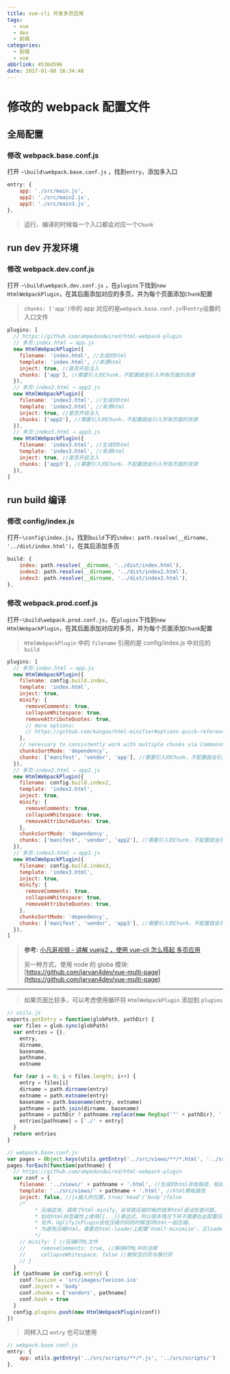 ```yaml
---
title: vue-cli 开发多页应用
tags:
  - vue
  - dev
  - 前端
categories:
  - 前端
  - vue
abbrlink: 4536d596
date: 2017-01-08 16:34:48
---
```


# 修改的 webpack 配置文件

## 全局配置

### 修改 webpack.base.conf.js

打开 `~\build\webpack.base.conf.js` ，找到`entry`，添加多入口

```js
entry: {
    app: './src/main.js',
    app2: './src/main2.js',
    app3: './src/main3.js',
},
```

> 运行、编译的时候每一个入口都会对应一个`Chunk`

<!-- more -->

## run dev 开发环境

### 修改 webpack.dev.conf.js

打开 `~\build\webpack.dev.conf.js` ，在`plugins`下找到`new HtmlWebpackPlugin`，在其后面添加对应的多页，并为每个页面添加`Chunk`配置

> `chunks: ['app']`中的 app 对应的是`webpack.base.conf.js`中`entry`设置的入口文件

```js
plugins: [
  // https://github.com/ampedandwired/html-webpack-plugin
  // 多页:index.html → app.js
  new HtmlWebpackPlugin({
    filename: 'index.html', //生成的html
    template: 'index.html', //来源html
    inject: true, //是否开启注入
    chunks: ['app'], //需要引入的Chunk，不配置就会引入所有页面的资源
  }),
  // 多页:index2.html → app2.js
  new HtmlWebpackPlugin({
    filename: 'index2.html', //生成的html
    template: 'index2.html', //来源html
    inject: true, //是否开启注入
    chunks: ['app2'], //需要引入的Chunk，不配置就会引入所有页面的资源
  }),
  // 多页:index3.html → app3.js
  new HtmlWebpackPlugin({
    filename: 'index3.html', //生成的html
    template: 'index3.html', //来源html
    inject: true, //是否开启注入
    chunks: ['app3'], //需要引入的Chunk，不配置就会引入所有页面的资源
  }),
]
```

## run build 编译

### 修改 config/index.js

打开`~\config\index.js`，找到`build`下的`index: path.resolve(__dirname, '../dist/index.html')`，在其后添加多页

```js
build: {
    index: path.resolve(__dirname, '../dist/index.html'),
    index2: path.resolve(__dirname, '../dist/index2.html'),
    index3: path.resolve(__dirname, '../dist/index3.html'),
},
```

### 修改 webpack.prod.conf.js

打开`~\build\webpack.prod.conf.js`，在`plugins`下找到`new HtmlWebpackPlugin`，在其后面添加对应的多页，并为每个页面添加`Chunk`配置

> `HtmlWebpackPlugin` 中的 `filename` 引用的是 config/index.js 中对应的 `build`

```js
plugins: [
  // 多页:index.html → app.js
  new HtmlWebpackPlugin({
    filename: config.build.index,
    template: 'index.html',
    inject: true,
    minify: {
      removeComments: true,
      collapseWhitespace: true,
      removeAttributeQuotes: true,
      // more options:
      // https://github.com/kangax/html-minifier#options-quick-reference
    },
    // necessary to consistently work with multiple chunks via CommonsChunkPlugin
    chunksSortMode: 'dependency',
    chunks: ['manifest', 'vendor', 'app'], //需要引入的Chunk，不配置就会引入所有页面的资源
  }),
  // 多页:index2.html → app2.js
  new HtmlWebpackPlugin({
    filename: config.build.index2,
    template: 'index2.html',
    inject: true,
    minify: {
      removeComments: true,
      collapseWhitespace: true,
      removeAttributeQuotes: true,
    },
    chunksSortMode: 'dependency',
    chunks: ['manifest', 'vendor', 'app2'], //需要引入的Chunk，不配置就会引入所有页面的资源
  }),
  // 多页:index3.html → app3.js
  new HtmlWebpackPlugin({
    filename: config.build.index3,
    template: 'index3.html',
    inject: true,
    minify: {
      removeComments: true,
      collapseWhitespace: true,
      removeAttributeQuotes: true,
    },
    chunksSortMode: 'dependency',
    chunks: ['manifest', 'vendor', 'app3'], //需要引入的Chunk，不配置就会引入所有页面的资源
  }),
]
```

> **参考:**
 > [小凡哥视频 - 讲解 vuejs2 ，使用 vue-cli 怎么搭起 多页应用](https://github.com/bhnddowinf/vuejs2-learn)
>
> 另一种方式，使用 node 的 globa 模块:
> [https://github.com/jarvan4dev/vue-multi-page](https://github.com/jarvan4dev/vue-multi-page)

---

> 如果页面比较多，可以考虑使用循环将 `HtmlWebpackPlugin` 添加到 `plugins`

```javascript
// utils.js
exports.getEntry = function(globPath, pathDir) {
  var files = glob.sync(globPath)
  var entries = {},
    entry,
    dirname,
    basename,
    pathname,
    extname

  for (var i = 0; i < files.length; i++) {
    entry = files[i]
    dirname = path.dirname(entry)
    extname = path.extname(entry)
    basename = path.basename(entry, extname)
    pathname = path.join(dirname, basename)
    pathname = pathDir ? pathname.replace(new RegExp('^' + pathDir), '') : pathname
    entries[pathname] = ['./' + entry]
  }
  return entries
}
```

```javascript
// webpack.base.conf.js
var pages = Object.keys(utils.getEntry('../src/views/**/*.html', '../src/views/'))
pages.forEach(function(pathname) {
  // https://github.com/ampedandwired/html-webpack-plugin
  var conf = {
    filename: '../views/' + pathname + '.html', //生成的html存放路径，相对于path
    template: '../src/views/' + pathname + '.html', //html模板路径
    inject: false, //js插入的位置，true/'head'/'body'/false
    /*
         * 压缩这块，调用了html-minify，会导致压缩时候的很多html语法检查问题，
         * 如在html标签属性上使用{{...}}表达式，所以很多情况下并不需要在此配置压缩项，
         * 另外，UglifyJsPlugin会在压缩代码的时候连同html一起压缩。
         * 为避免压缩html，需要在html-loader上配置'html?-minimize'，见loaders中html-loader的配置。
         */
    // minify: { //压缩HTML文件
    //     removeComments: true, //移除HTML中的注释
    //     collapseWhitespace: false //删除空白符与换行符
    // }
  }
  if (pathname in config.entry) {
    conf.favicon = 'src/images/favicon.ico'
    conf.inject = 'body'
    conf.chunks = ['vendors', pathname]
    conf.hash = true
  }
  config.plugins.push(new HtmlWebpackPlugin(conf))
})
```

> 同样入口 `entry` 也可以使用

```javascript
// webpack.base.conf.js
entry: {
    app: utils.getEntry('../src/scripts/**/*.js', '../src/scripts/')
},
```
